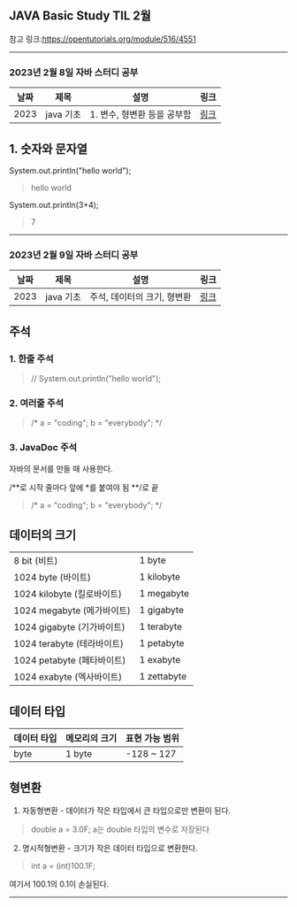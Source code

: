 ## JAVA Basic Study TIL 2월 
참고 링크:https://opentutorials.org/module/516/4551

---------------------
###  2023년 2월 8일 자바 스터디 공부
| 날짜       | 제목               | 설명                                | 링크                                                                             |
| ---------- | ------------------ | ----------------------------------- | -------------------------------------------------------------------------------- |
| 2023 | java 기초 | 1. 변수, 형변환 등을 공부함 | [링크]()  |   

## 1. 숫자와 문자열
System.out.println("hello world");
>hello world

System.out.println(3+4);
>7
---------------------


###  2023년 2월 9일 자바 스터디 공부
| 날짜       | 제목               | 설명                                | 링크                                                                             |
| ---------- | ------------------ | ----------------------------------- | -------------------------------------------------------------------------------- |
| 2023 | java 기초 | 주석, 데이터의 크기, 형변환 | [링크]()  |   

## 주석
### 1. 한줄 주석
>// System.out.println("hello world");

### 2. 여러줄 주석
>/*
a = "coding";
b = "everybody";
*/

### 3. JavaDoc 주석
자바의 문서를 만들 때 사용한다.

/**로 시작
줄마다 앞에 *를 붙여야 됨
**/로 끝

>/*
a = "coding";
b = "everybody";
*/

## 데이터의 크기
|||
|-----|-----|
|8 bit (비트)               |1 byte|
|1024 byte (바이트)         |1 kilobyte|
|1024 kilobyte (킬로바이트) |1 megabyte|	
|1024 megabyte (메가바이트) |1 gigabyte|
|1024 gigabyte  (기가바이트)|1 terabyte|
|1024 terabyte (테라바이트)	|1 petabyte|
|1024 petabyte (페타바이트)	|1 exabyte|
|1024 exabyte (엑사바이트)	|1 zettabyte|

## 데이터 타입
|데이터 타입|메모리의 크기|표현 가능 범위|
|-----|-----|---|
|byte|1 byte|-128 ~ 127|

## 형변환
1. 자동형변환 - 데이터가 작은 타입에서 큰 타입으로만 변환이 된다.
>double a = 3.0F;
a는 double 타입의 변수로 저장된다


2. 명시적형변환 - 크기가 작은 데이터 타입으로 변환한다.

>int a = (int)100.1F;

여기서 100.1의 0.1이 손실된다.

---------------------
